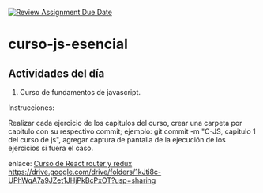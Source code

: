 [![Review Assignment Due Date](https://classroom.github.com/assets/deadline-readme-button-24ddc0f5d75046c5622901739e7c5dd533143b0c8e959d652212380cedb1ea36.svg)](https://classroom.github.com/a/05oMDW3D)
# curso-js-esencial
## Actividades del día

1. Curso de fundamentos de javascript.

Instrucciones:
  
  Realizar cada ejercicio de los capitulos del curso, crear una carpeta por capitulo con su respectivo commit; ejemplo: git commit -m "C-JS, capitulo 1 del curso de js",
  agregar captura de pantalla de la ejecución de los  ejercicios si fuera el caso.

enlace: [Curso de React router y redux]('https://drive.google.com/drive/folders/1kJti8c-UPhWqA7a9JZet1JHjPkBcPxOT?usp=sharing')
https://drive.google.com/drive/folders/1kJti8c-UPhWqA7a9JZet1JHjPkBcPxOT?usp=sharing
